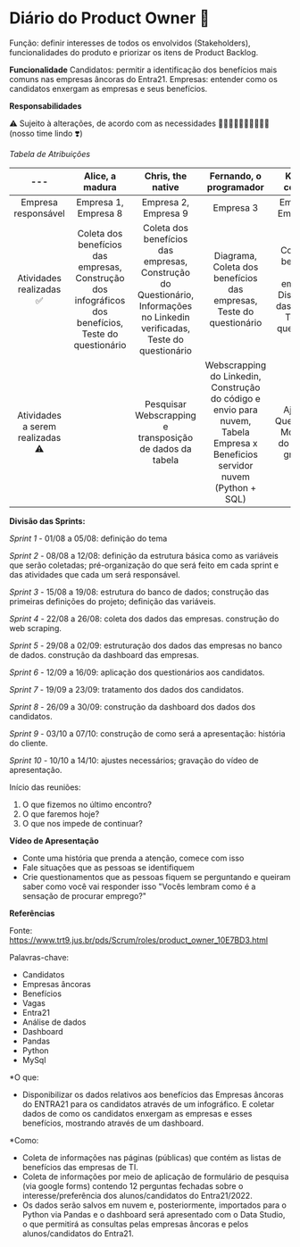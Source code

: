 # Diário do Product Owner :book:

Função: definir interesses de todos os envolvidos (Stakeholders), funcionalidades do produto e priorizar os itens de Product Backlog.

**Funcionalidade**
Candidatos: permitir a identificação dos benefícios mais comuns nas empresas âncoras do Entra21.
Empresas: entender como os candidatos enxergam as empresas e seus benefícios.

**Responsabilidades**

:warning: Sujeito à alterações, de acordo com as necessidades :woman_technologist::man_technologist::woman_technologist::man_technologist::woman_technologist: (nosso time lindo :heavy_heart_exclamation:)

*Tabela de Atribuições*


| --- | Alice, a madura | Chris, the native | Fernando, o programador | Karen, a centrada | Saymon, o resiliente | Tai, a inspiradora |
| :---: | :---: | :---: | :---: | :---: | :---: | :---: |
| Empresa responsável | Empresa 1, Empresa 8 | Empresa 2, Empresa 9 | Empresa 3 | Empresa 4,  Empresa 10 | Empresa 5, Empresa 11 | Empresa 6, Empresa 7 |
| Atividades realizadas ✅ | Coleta dos benefícios das empresas, Construção dos infográficos dos benefícios, Teste do questionário | Coleta dos benefícios das empresas, Construção do Questionário, Informações no Linkedin verificadas, Teste do questionário | Diagrama, Coleta dos benefícios das empresas, Teste do questionário | Coleta dos benefícios das empresas, Distribuição das funções, Teste do questionário | Coleta dos benefícios das empresas, Teste do questionário |Coleta dos benefícios das empresas, revisão dos benefícios das empresas, teste do questionário |
| Atividades a serem realizadas ⚠ | | Pesquisar Webscrapping e transposição de dados da tabela | Webscrapping do Linkedin, Construção do código e envio para nuvem, Tabela Empresa x Beneficios servidor nuvem (Python + SQL) | Ajuste do Questionário, Montagem do script da gravação  | |  |


**Divisão das Sprints:**

*Sprint 1* - 01/08 a 05/08: definição do tema

*Sprint 2* - 08/08 a 12/08: definição da estrutura básica como as variáveis que serão coletadas; pré-organização do que será feito em cada sprint e das atividades que cada um será responsável.

*Sprint 3* - 15/08 a 19/08: estrutura do banco de dados; construção das primeiras definições do projeto; definição das variáveis.

*Sprint 4* - 22/08 a 26/08: coleta dos dados das empresas. construção do web scraping.

*Sprint 5* - 29/08 a 02/09: estruturação dos dados das empresas no banco de dados. construção da dashboard das empresas.

*Sprint 6* - 12/09 a 16/09: aplicação dos questionários aos candidatos. 

*Sprint 7* - 19/09 a 23/09: tratamento dos dados dos candidatos.

*Sprint 8* - 26/09 a 30/09: construção da dashboard dos dados dos candidatos.

*Sprint 9* - 03/10 a 07/10: construção de como será a apresentação: história do cliente.

*Sprint 10* - 10/10 a 14/10: ajustes necessários; gravação do vídeo de apresentação.

Início das reuniões:
1. O que fizemos no último encontro?
2. O que faremos hoje?
3. O que nos impede de continuar?

**Vídeo de Apresentação**

- Conte uma história que prenda a atenção, comece com isso
- Fale situações que as pessoas se identifiquem
- Crie questionamentos que as pessoas fiquem se perguntando e queiram saber como você vai responder isso
"Vocês lembram como é a sensação de procurar emprego?"

**Referências**

Fonte: https://www.trt9.jus.br/pds/Scrum/roles/product_owner_10E7BD3.html

Palavras-chave:

- Candidatos
- Empresas âncoras
- Benefícios
- Vagas
- Entra21
- Análise de dados
- Dashboard
- Pandas
- Python
- MySql

*O que:
- Disponibilizar os dados relativos aos benefícios das Empresas âncoras do ENTRA21 para os candidatos através de um infográfico. E coletar dados de como os candidatos enxergam as empresas e esses benefícios, mostrando através de um dashboard.

*Como:
- Coleta de informações nas páginas (públicas) que contém as listas de benefícios das empresas de TI.
- Coleta de informações por meio de aplicação de formulário de pesquisa (via google forms) contendo 12 perguntas fechadas sobre o interesse/preferência dos alunos/candidatos do Entra21/2022.
- Os dados serão salvos em nuvem e, posteriormente, importados para o Python via Pandas e o dashboard será apresentado com o Data Studio, o que permitirá as consultas pelas empresas âncoras e pelos alunos/candidatos do Entra21.
